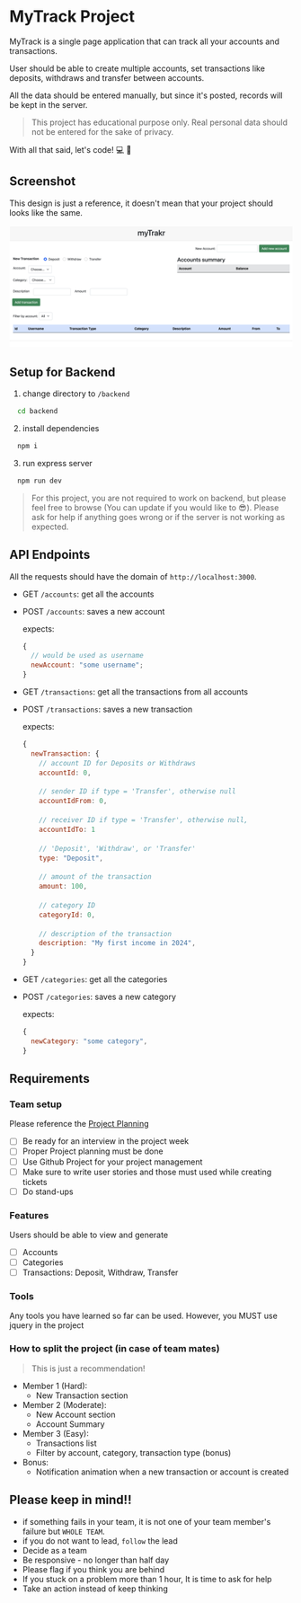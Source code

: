 # MyTrack Project

MyTrack is a single page application that can track all your accounts and transactions.

User should be able to create multiple accounts, set transactions like deposits, withdraws and transfer between accounts.

All the data should be entered manually, but since it's posted, records will be kept in the server.

> This project has educational purpose only. Real personal data should not be entered for the sake of privacy.

With all that said, let's code! 💻 🚀

## Screenshot

This design is just a reference, it doesn't mean that your project should looks like the same.

![Screenshot](./docs/screenshot.png)

## Setup for Backend

1. change directory to `/backend`

```zsh
  cd backend
```

2. install dependencies

```zsh
  npm i
```

3. run express server

```zsh
  npm run dev
```

> For this project, you are not required to work on backend, but please feel free to browse (You can update if you would like to 😎). Please ask for help if anything goes wrong or if the server is not working as expected.

## API Endpoints

All the requests should have the domain of `http://localhost:3000`.

- GET `/accounts`: get all the accounts
- POST `/accounts`: saves a new account

  expects:

  ```js
  {
    // would be used as username
    newAccount: "some username";
  }
  ```

- GET `/transactions`: get all the transactions from all accounts
- POST `/transactions`: saves a new transaction

  expects:

  ```js
  {
    newTransaction: {
      // account ID for Deposits or Withdraws
      accountId: 0,

      // sender ID if type = 'Transfer', otherwise null
      accountIdFrom: 0,

      // receiver ID if type = 'Transfer', otherwise null,
      accountIdTo: 1

      // 'Deposit', 'Withdraw', or 'Transfer'
      type: "Deposit",

      // amount of the transaction
      amount: 100,

      // category ID
      categoryId: 0,

      // description of the transaction
      description: "My first income in 2024",
    }
  }
  ```

- GET `/categories`: get all the categories
- POST `/categories`: saves a new category

  expects:

  ```js
  {
    newCategory: "some category",
  }
  ```

## Requirements

### Team setup

Please reference the [Project Planning](https://docs.google.com/presentation/d/19tddWSkYeJKEA6HKOyjY56RKcrKSQH0NdSL3Mu5KuV8/edit?usp=sharing)

- [ ] Be ready for an interview in the project week
- [ ] Proper Project planning must be done
- [ ] Use Github Project for your project management
- [ ] Make sure to write user stories and those must used while creating tickets
- [ ] Do stand-ups

### Features

Users should be able to view and generate

- [ ] Accounts
- [ ] Categories
- [ ] Transactions: Deposit, Withdraw, Transfer

### Tools

Any tools you have learned so far can be used. However, you MUST use jquery in the project

### How to split the project (in case of team mates)

> This is just a recommendation!

- Member 1 (Hard):
  - New Transaction section
- Member 2 (Moderate):
  - New Account section
  - Account Summary
- Member 3 (Easy):
  - Transactions list
  - Filter by account, category, transaction type (bonus)
- Bonus:
  - Notification animation when a new transaction or account is created

## Please keep in mind!!

- if something fails in your team, it is not one of your team member's failure but `WHOLE TEAM`.
- if you do not want to lead, `follow` the lead
- Decide as a team
- Be responsive - no longer than half day
- Please flag if you think you are behind
- If you stuck on a problem more than 1 hour, It is time to ask for help
- Take an action instead of keep thinking
